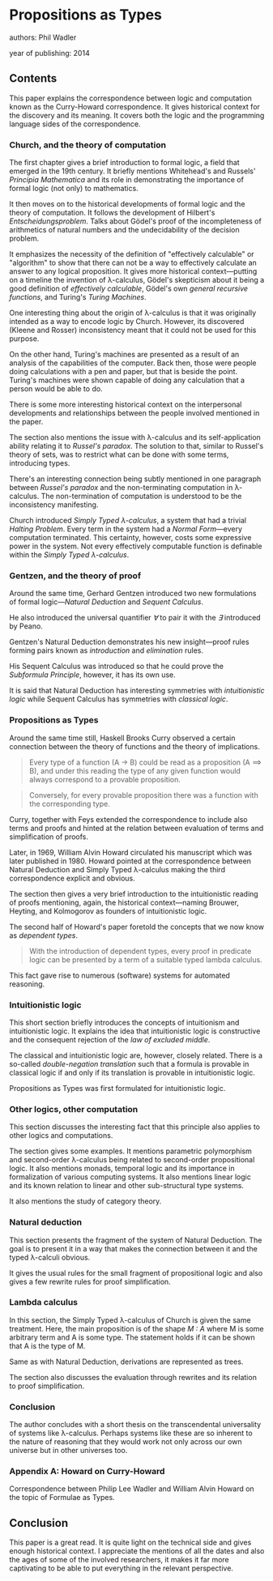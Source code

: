 # Propositions as Types

authors: Phil Wadler

year of publishing: 2014


## Contents
This paper explains the correspondence between logic and computation known as the Curry-Howard correspondence.
It gives historical context for the discovery and its meaning.
It covers both the logic and the programming language sides of the correspondence.


### Church, and the theory of computation
The first chapter gives a brief introduction to formal logic, a field that emerged in the 19th century. It briefly mentions Whitehead's and Russels' *Principia Mathematica* and its role in demonstrating the importance of formal logic (not only) to mathematics.

It then moves on to the historical developments of formal logic and the theory of computation.
It follows the development of Hilbert's *Entscheidungsproblem*. Talks about Gödel's proof of the incompleteness of arithmetics of natural numbers and the undecidability of the decision problem.

It emphasizes the necessity of the definition of "effectively calculable" or "algorithm" to show that there can not be a way to effectively calculate an answer to any logical proposition. It gives more historical context—putting on a timeline the invention of λ-calculus, Gödel's skepticism about it being a good definition of *effectively calculable*, Gödel's own *general recursive functions*, and Turing's *Turing Machines*.

One interesting thing about the origin of λ-calculus is that it was originally intended as a way to encode logic by Church. However, its discovered (Kleene and Rosser) inconsistency meant that it could not be used for this purpose.

On the other hand, Turing's machines are presented as a result of an analysis of the capabilities of the computer. Back then, those were people doing calculations with a pen and paper, but that is beside the point. Turing's machines were shown capable of doing any calculation that a person would be able to do.

There is some more interesting historical context on the interpersonal developments and relationships between the people involved mentioned in the paper.

The section also mentions the issue with λ-calculus and its self-application ability relating it to *Russel's paradox*. The solution to that, similar to Russel's theory of sets, was to restrict what can be done with some terms, introducing types.

There's an interesting connection being subtly mentioned in one paragraph between *Russel's paradox* and the non-terminating computation in λ-calculus. The non-termination of computation is understood to be the inconsistency manifesting.

Church introduced *Simply Typed λ-calculus*, a system that had a trivial *Halting Problem*. Every term in the system had a *Normal Form*—every computation terminated.
This certainty, however, costs some expressive power in the system. Not every effectively computable function is definable within the *Simply Typed λ-calculus*.


### Gentzen, and the theory of proof
Around the same time, Gerhard Gentzen introduced two new formulations of formal logic—*Natural Deduction* and *Sequent Calculus*.

He also introduced the universal quantifier *∀* to pair it with the *∃* introduced by Peano.

Gentzen's Natural Deduction demonstrates his new insight—proof rules forming pairs known as *introduction* and *elimination* rules.

His Sequent Calculus was introduced so that he could prove the *Subformula Principle*, however, it has its own use.

It is said that Natural Deduction has interesting symmetries with *intuitionistic logic* while Sequent Calculus has symmetries with *classical logic*.


### Propositions as Types
Around the same time still, Haskell Brooks Curry observed a certain connection between the theory of functions and the theory of implications.

> Every type of a function (A -> B) could be read as a proposition (A ==> B), and under this reading the type of any given function would always correspond to a provable proposition.

> Conversely, for every provable proposition there was a function with the corresponding type.

Curry, together with Feys extended the correspondence to include also terms and proofs and hinted at the relation between evaluation of terms and simplification of proofs.

Later, in 1969, William Alvin Howard circulated his manuscript which was later published in 1980. Howard pointed at the correspondence between Natural Deduction and Simply Typed λ-calculus making the third correspondence explicit and obvious.

The section then gives a very brief introduction to the intuitionistic reading of proofs mentioning, again, the historical context—naming Brouwer, Heyting, and Kolmogorov as founders of intuitionistic logic.

The second half of Howard's paper foretold the concepts that we now know as *dependent types*.

> With the introduction of dependent types, every proof in predicate logic can be presented by a term of a suitable typed lambda calculus.

This fact gave rise to numerous (software) systems for automated reasoning.


### Intuitionistic logic
This short section briefly introduces the concepts of intuitionism and intuitionistic logic.
It explains the idea that intuitionistic logic is constructive and the consequent rejection of the *law of excluded middle*.

The classical and intuitionistic logic are, however, closely related. There is a so-called *double-negation translation* such that a formula is provable in classical logic if and only if its translation is provable in intuitionistic logic.

Propositions as Types was first formulated for intuitionistic logic.


### Other logics, other computation
This section discusses the interesting fact that this principle also applies to other logics and computations.

The section gives some examples. It mentions parametric polymorphism and second-order λ-calculus being related to second-order propositional logic. It also mentions monads, temporal logic and its importance in formalization of various computing systems.
It also mentions linear logic and its known relation to linear and other sub-structural type systems.

It also mentions the study of category theory.


### Natural deduction
This section presents the fragment of the system of Natural Deduction. The goal is to present it in a way that makes the connection between it and the typed λ-calculi obvious.

It gives the usual rules for the small fragment of propositional logic and also gives a few rewrite rules for proof simplification.


### Lambda calculus
In this section, the Simply Typed λ-calculus of Church is given the same treatment.
Here, the main proposition is of the shape *M : A* where M is some arbitrary term and A is some type. The statement holds if it can be shown that A is the type of M.

Same as with Natural Deduction, derivations are represented as trees.

The section also discusses the evaluation through rewrites and its relation to proof simplification.


### Conclusion
The author concludes with a short thesis on the transcendental universality of systems like λ-calculus. Perhaps systems like these are so inherent to the nature of reasoning that they would work not only across our own universe but in other universes too.


### Appendix A: Howard on Curry-Howard
Correspondence between Philip Lee Wadler and William Alvin Howard on the topic of Formulae as Types.


## Conclusion
This paper is a great read. It is quite light on the technical side and gives enough historical context. I appreciate the mentions of all the dates and also the ages of some of the involved researchers, it makes it far more captivating to be able to put everything in the relevant perspective.
